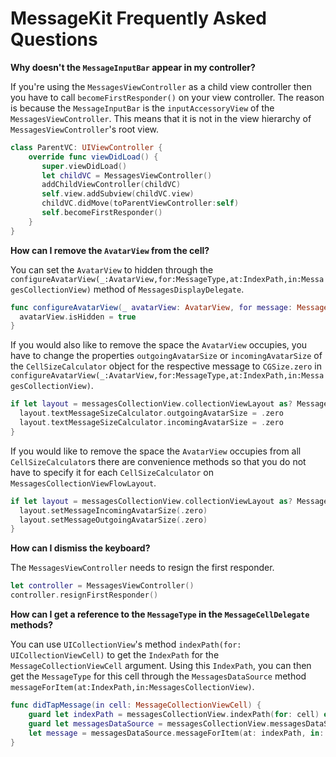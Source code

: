 # MessageKit Frequently Asked Questions

**Why doesn't the `MessageInputBar` appear in my controller?**

If you're using the `MessagesViewController` as a child view controller then
you have to call `becomeFirstResponder()` on your view controller. The
reason is because the `MessageInputBar` is the `inputAccessoryView` of the
`MessagesViewController`. This means that it is not in the view hierarchy of
`MessagesViewController`'s root view.

```Swift
class ParentVC: UIViewController {
    override func viewDidLoad() {
       super.viewDidLoad()
       let childVC = MessagesViewController()
       addChildViewController(childVC)
       self.view.addSubview(childVC.view)
       childVC.didMove(toParentViewController:self)
       self.becomeFirstResponder()
    }
}
```

**How can I remove the `AvatarView` from the cell?**

You can set the `AvatarView` to hidden through the `configureAvatarView(_:AvatarView,for:MessageType,at:IndexPath,in:MessagesCollectionView)` method of `MessagesDisplayDelegate`.

```Swift
func configureAvatarView(_ avatarView: AvatarView, for message: MessageType, at indexPath: IndexPath, in messagesCollectionView: MessagesCollectionView) {
  avatarView.isHidden = true
}
```

If you would also like to remove the space the `AvatarView` occupies, you have to change the properties
`outgoingAvatarSize` or `incomingAvatarSize` of the `CellSizeCalculator` object for the respective message to `CGSize.zero` in
`configureAvatarView(_:AvatarView,for:MessageType,at:IndexPath,in:MessagesCollectionView)`.

```Swift
if let layout = messagesCollectionView.collectionViewLayout as? MessagesCollectionViewFlowLayout {
  layout.textMessageSizeCalculator.outgoingAvatarSize = .zero
  layout.textMessageSizeCalculator.incomingAvatarSize = .zero
}
```

If you would like to remove the space the `AvatarView` occupies from all `CellSizeCalculator`s there are
convenience methods so that you do not have to specify it for each `CellSizeCalculator` on `MessagesCollectionViewFlowLayout`.

```Swift
if let layout = messagesCollectionView.collectionViewLayout as? MessagesCollectionViewFlowLayout {
  layout.setMessageIncomingAvatarSize(.zero)
  layout.setMessageOutgoingAvatarSize(.zero)
}
```

**How can I dismiss the keyboard?**

The `MessagesViewController` needs to resign the first responder.

```Swift
let controller = MessagesViewController()
controller.resignFirstResponder()
```

**How can I get a reference to the `MessageType` in the `MessageCellDelegate` methods?**

You can use `UICollectionView`'s method `indexPath(for: UICollectionViewCell)` to get the
`IndexPath` for the `MessageCollectionViewCell` argument. Using this `IndexPath`, you can
then get the `MessageType` for this cell through the `MessagesDataSource` method
`messageForItem(at:IndexPath,in:MessagesCollectionView)`.

```Swift
func didTapMessage(in cell: MessageCollectionViewCell) {
    guard let indexPath = messagesCollectionView.indexPath(for: cell) else { return }
    guard let messagesDataSource = messagesCollectionView.messagesDataSource else { return }
    let message = messagesDataSource.messageForItem(at: indexPath, in: messagesCollectionView)
}
```
